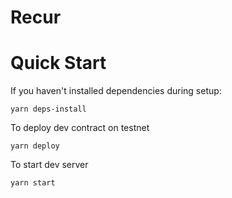 # Recur

# Quick Start

If you haven't installed dependencies during setup:

    yarn deps-install

To deploy dev contract on testnet

    yarn deploy

To start dev server

    yarn start
